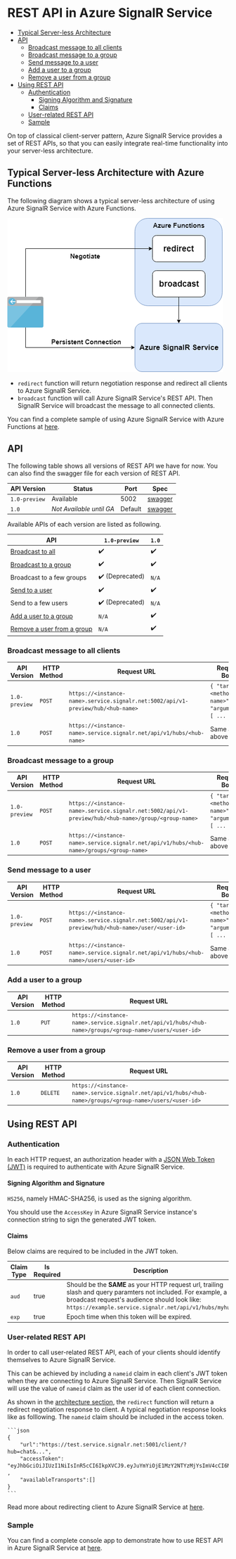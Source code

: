 # REST API in Azure SignalR Service

- [Typical Server-less Architecture](#serverless)
- [API](#api)
    - [Broadcast message to all clients](#broadcast)
    - [Broadcast message to a group](#broadcast-group)
    - [Send message to a user](#send-user)
    - [Add a user to a group](#add-user-to-group)
    - [Remove a user from a group](#remove-user-from-group)
- [Using REST API](#using-rest-api)
    - [Authentication](#authentication)
        - [Signing Algorithm and Signature](#signing)
        - [Claims](#claims)
    - [User-related REST API](#user-api)
    - [Sample](#sample)

On top of classical client-server pattern, Azure SignalR Service provides a set of REST APIs, so that you can easily integrate real-time functionality into your server-less architecture.

<a name="serverless"></a>
## Typical Server-less Architecture with Azure Functions

The following diagram shows a typical server-less architecture of using Azure SignalR Service with Azure Functions.

![Typical Serverless Architecture](./images/serverless-arch.png)

- `redirect` function will return negotiation response and redirect all clients to Azure SignalR Service.
- `broadcast` function will call Azure SignalR Service's REST API. Then SignalR Service will broadcast the message to all connected clients.

You can find a complete sample of using Azure SignalR Service with Azure Functions at [here](https://github.com/aspnet/AzureSignalR-samples/tree/master/samples/RealtimeSignIn).

## API

The following table shows all versions of REST API we have for now. You can also find the swagger file for each version of REST API.

API Version | Status | Port | Spec
---|---|---|---
`1.0-preview` | Available | 5002 | [swagger](./swagger/v1-preview.json)
`1.0` | *Not Available until GA* | Default | [swagger](./swagger/v1.json)

Available APIs of each version are listed as following.

API | `1.0-preview` | `1.0`
---|---|---
[Broadcast to all](#broadcast) | :heavy_check_mark: | :heavy_check_mark:
[Broadcast to a group](#broadcast-group) | :heavy_check_mark: | :heavy_check_mark:
Broadcast to a few groups | :heavy_check_mark: (Deprecated) | `N/A`
[Send to a user](#send-user) | :heavy_check_mark: | :heavy_check_mark:
Send to a few users | :heavy_check_mark: (Deprecated) | `N/A`
[Add a user to a group](#add-user-to-group) | `N/A` | :heavy_check_mark:
[Remove a user from a group](#remove-user-from-group) | `N/A` | :heavy_check_mark:

<a name="broadcast"></a>
### Broadcast message to all clients

API Version | HTTP Method | Request URL | Request Body
---|---|---|---
`1.0-preview` | `POST` | `https://<instance-name>.service.signalr.net:5002/api/v1-preview/hub/<hub-name>` | `{ "target":"<method-name>", "arguments":[ ... ] }`
`1.0` | `POST` | `https://<instance-name>.service.signalr.net/api/v1/hubs/<hub-name>` | Same as above

<a name="broadcast-group"></a>
### Broadcast message to a group

API Version | HTTP Method | Request URL | Request Body
---|---|---|---
`1.0-preview` | `POST` | `https://<instance-name>.service.signalr.net:5002/api/v1-preview/hub/<hub-name>/group/<group-name>` | `{ "target":"<method-name>", "arguments":[ ... ] }`
`1.0` | `POST` | `https://<instance-name>.service.signalr.net/api/v1/hubs/<hub-name>/groups/<group-name>` | Same as above

<a name="send-user"></a>
### Send message to a user

API Version | HTTP Method | Request URL | Request Body
---|---|---|---
`1.0-preview` | `POST` | `https://<instance-name>.service.signalr.net:5002/api/v1-preview/hub/<hub-name>/user/<user-id>` | `{ "target":"<method-name>", "arguments":[ ... ] }`
`1.0` | `POST` | `https://<instance-name>.service.signalr.net/api/v1/hubs/<hub-name>/users/<user-id>` | Same as above

<a name="add-user-to-group"></a>
### Add a user to a group

API Version | HTTP Method | Request URL
---|---|---
`1.0` | `PUT` | `https://<instance-name>.service.signalr.net/api/v1/hubs/<hub-name>/groups/<group-name>/users/<user-id>`

<a name="remove-user-from-group"></a>
### Remove a user from a group

API Version | HTTP Method | Request URL
---|---|---
`1.0` | `DELETE` | `https://<instance-name>.service.signalr.net/api/v1/hubs/<hub-name>/groups/<group-name>/users/<user-id>`

## Using REST API

### Authentication

In each HTTP request, an authorization header with a [JSON Web Token (JWT)](https://en.wikipedia.org/wiki/JSON_Web_Token) is required to authenticate with Azure SignalR Service.

<a name="signing"></a>
#### Signing Algorithm and Signature

`HS256`, namely HMAC-SHA256, is used as the signing algorithm.

You should use the `AccessKey` in Azure SignalR Service instance's connection string to sign the generated JWT token.

#### Claims

Below claims are required to be included in the JWT token.

Claim Type | Is Required | Description
---|---|---
`aud` | true | Should be the **SAME** as your HTTP request url, trailing slash and query paramters not included. For example, a broadcast request's audience should look like: `https://example.service.signalr.net/api/v1/hubs/myhub`.
`exp` | true | Epoch time when this token will be expired.

<a name="user-api"></a>
### User-related REST API

In order to call user-related REST API, each of your clients should identify themselves to Azure SignalR Service.

This can be achieved by including a `nameid` claim in each client's JWT token when they are connecting to Azure SignalR Service.
Then SignalR Service will use the value of `nameid` claim as the user id of each client connection.

As shown in the [architecture section](#serverlss), the `redirect` function will return a redirect negotiation response to client.
A typical negotiation response looks like as folllowing. The `nameid` claim should be included in the access token.

    ```json
    {
        "url":"https://test.service.signalr.net:5001/client/?hub=chat&...",
        "accessToken": "eyJhbGciOiJIUzI1NiIsInR5cCI6IkpXVCJ9.eyJuYmYiOjE1MzY2NTYzMjYsImV4cCI6MTUzNjY1OTkyNiwiaWF0IjoxNTM2NjU2MzI2LCJhdWQiOiJodHRwczovL3Rlc3Quc2VydmljZS5zaWduYWxyLm5ldDo1MDAxL2NsaWVudC8_aHViPWNoYXQiLCJuYW1laWQiOiJ1c2VyLWlkIn0.k24D5kk7KeA_JKmxaEU0gGtF4JhOlyQ2VDmITHrzPtA" ,
        "availableTransports":[]
    }
    ```

Read more about redirecting client to Azure SignalR Service at [here](TODO).

### Sample

You can find a complete console app to demonstrate how to use REST API in Azure SignalR Service at [here](https://github.com/aspnet/AzureSignalR-samples/tree/master/samples/Serverless).
